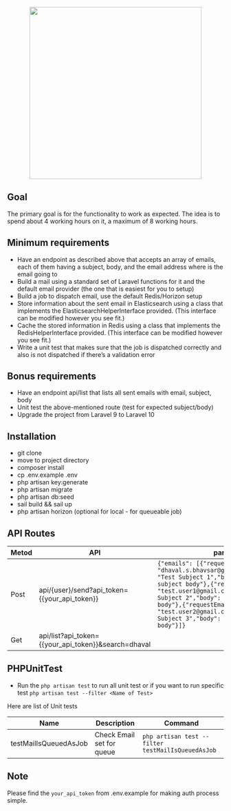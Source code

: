 <p align="center"><a href="https://autoklose.com" target="_blank"><img src="https://app.autoklose.com/images/svg/autoklose-logo-white.svg" width="400"></a></p>

## Goal
The primary goal is for the functionality to work as expected. The idea is to spend about 4 working hours on it, a maximum of 8 working hours.

## Minimum requirements
- Have an endpoint as described above that accepts an array of emails, each of them having a subject, body, and the email address where is the email going to
- Build a mail using a standard set of Laravel functions for it and the default email provider (the one that is easiest for you to setup)
- Build a job to dispatch email, use the default Redis/Horizon setup
- Store information about the sent email in Elasticsearch using a class that implements the ElasticsearchHelperInterface provided. (This interface can be modified however you see fit.)
- Cache the stored information in Redis using a class that implements the RedisHelperInterface provided. (This interface can be modified however you see fit.)
- Write a unit test that makes sure that the job is dispatched correctly and also is not dispatched if there’s a validation error


## Bonus requirements
- Have an endpoint api/list that lists all sent emails with email, subject, body
- Unit test the above-mentioned route (test for expected subject/body)
- Upgrade the project from Laravel 9 to Laravel 10

## Installation
- git clone
- move to project directory
- composer install
- cp .env.example .env
- php artisan key:generate
- php artisan migrate
- php artisan db:seed
- sail build && sail up
- php artisan horizon (optional for local - for queueable job)

## API Routes
Metod | API                                                                  | params
--- |----------------------------------------------------------------------| ---
Post | api/{user}/send?api_token={{your_api_token}}                         | `{"emails": [{"requestEmail": "dhaval.s.bhavsar@gmail.com","subject": "Test Subject 1","body": "I am test subject body"},{"requestEmail": "test.user1@gmail.com","subject": "Test Subject 2","body": "I am test subject body"},{"requestEmail": "test.user2@gmail.com","subject": "Test Subject 3","body": "I am test subject body"}]}`
Get | api/list?api_token={{your_api_token}}&search=dhaval |

## PHPUnitTest

- Run the `php artisan test` to run all unit test or if you want to run specific test `php artisan test --filter <Name of Test>`


Here are list of Unit tests

Name | Description | Command
--- |----------------------------------------------------------------------| ---
testMailIsQueuedAsJob | Check Email set for queue | `php artisan test --filter testMailIsQueuedAsJob`

## Note

Please find the `your_api_token` from .env.example for making auth process simple.






